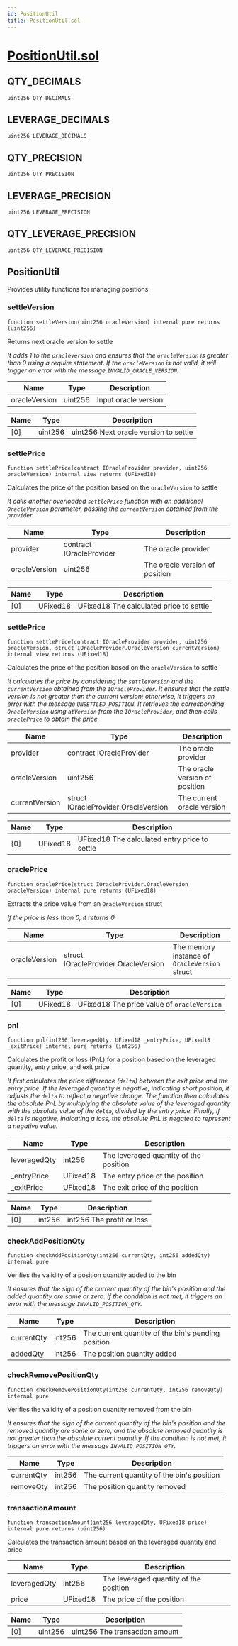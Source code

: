 ```yaml
---
id: PositionUtil
title: PositionUtil.sol
---
```

# [PositionUtil.sol](https://github.com/chromatic-protocol/contracts/tree/main/contracts/core/libraries/PositionUtil.sol)

## QTY_DECIMALS

```solidity
uint256 QTY_DECIMALS
```

## LEVERAGE_DECIMALS

```solidity
uint256 LEVERAGE_DECIMALS
```

## QTY_PRECISION

```solidity
uint256 QTY_PRECISION
```

## LEVERAGE_PRECISION

```solidity
uint256 LEVERAGE_PRECISION
```

## QTY_LEVERAGE_PRECISION

```solidity
uint256 QTY_LEVERAGE_PRECISION
```

## PositionUtil

Provides utility functions for managing positions

### settleVersion

```solidity
function settleVersion(uint256 oracleVersion) internal pure returns (uint256)
```

Returns next oracle version to settle

_It adds 1 to the `oracleVersion`
     and ensures that the `oracleVersion` is greater than 0 using a require statement.
     If the `oracleVersion` is not valid,
     it will trigger an error with the message `INVALID_ORACLE_VERSION`._

| Name | Type | Description |
| ---- | ---- | ----------- |
| oracleVersion | uint256 | Input oracle version |

| Name | Type | Description |
| ---- | ---- | ----------- |
| [0] | uint256 | uint256 Next oracle version to settle |

### settlePrice

```solidity
function settlePrice(contract IOracleProvider provider, uint256 oracleVersion) internal view returns (UFixed18)
```

Calculates the price of the position based on the `oracleVersion` to settle

_It calls another overloaded `settlePrice` function
     with an additional `OracleVersion` parameter,
     passing the `currentVersion` obtained from the `provider`_

| Name | Type | Description |
| ---- | ---- | ----------- |
| provider | contract IOracleProvider | The oracle provider |
| oracleVersion | uint256 | The oracle version of position |

| Name | Type | Description |
| ---- | ---- | ----------- |
| [0] | UFixed18 | UFixed18 The calculated price to settle |

### settlePrice

```solidity
function settlePrice(contract IOracleProvider provider, uint256 oracleVersion, struct IOracleProvider.OracleVersion currentVersion) internal view returns (UFixed18)
```

Calculates the price of the position based on the `oracleVersion` to settle

_It calculates the price by considering the `settleVersion`
     and the `currentVersion` obtained from the `IOracleProvider`.
     It ensures that the settle version is not greater than the current version;
     otherwise, it triggers an error with the message `UNSETTLED_POSITION`.
     It retrieves the corresponding `OracleVersion` using `atVersion` from the `IOracleProvider`,
     and then calls `oraclePrice` to obtain the price._

| Name | Type | Description |
| ---- | ---- | ----------- |
| provider | contract IOracleProvider | The oracle provider |
| oracleVersion | uint256 | The oracle version of position |
| currentVersion | struct IOracleProvider.OracleVersion | The current oracle version |

| Name | Type | Description |
| ---- | ---- | ----------- |
| [0] | UFixed18 | UFixed18 The calculated entry price to settle |

### oraclePrice

```solidity
function oraclePrice(struct IOracleProvider.OracleVersion oracleVersion) internal pure returns (UFixed18)
```

Extracts the price value from an `OracleVersion` struct

_If the price is less than 0, it returns 0_

| Name | Type | Description |
| ---- | ---- | ----------- |
| oracleVersion | struct IOracleProvider.OracleVersion | The memory instance of `OracleVersion` struct |

| Name | Type | Description |
| ---- | ---- | ----------- |
| [0] | UFixed18 | UFixed18 The price value of `oracleVersion` |

### pnl

```solidity
function pnl(int256 leveragedQty, UFixed18 _entryPrice, UFixed18 _exitPrice) internal pure returns (int256)
```

Calculates the profit or loss (PnL) for a position
        based on the leveraged quantity, entry price, and exit price

_It first calculates the price difference (`delta`) between the exit price and the entry price.
     If the leveraged quantity is negative, indicating short position,
     it adjusts the `delta` to reflect a negative change.
     The function then calculates the absolute PnL
     by multiplying the absolute value of the leveraged quantity
     with the absolute value of the `delta`, divided by the entry price.
     Finally, if `delta` is negative, indicating a loss,
     the absolute PnL is negated to represent a negative value._

| Name | Type | Description |
| ---- | ---- | ----------- |
| leveragedQty | int256 | The leveraged quantity of the position |
| _entryPrice | UFixed18 | The entry price of the position |
| _exitPrice | UFixed18 | The exit price of the position |

| Name | Type | Description |
| ---- | ---- | ----------- |
| [0] | int256 | int256 The profit or loss |

### checkAddPositionQty

```solidity
function checkAddPositionQty(int256 currentQty, int256 addedQty) internal pure
```

Verifies the validity of a position quantity added to the bin

_It ensures that the sign of the current quantity of the bin's position
     and the added quantity are same or zero.
     If the condition is not met, it triggers an error with the message `INVALID_POSITION_QTY`._

| Name | Type | Description |
| ---- | ---- | ----------- |
| currentQty | int256 | The current quantity of the bin's pending position |
| addedQty | int256 | The position quantity added |

### checkRemovePositionQty

```solidity
function checkRemovePositionQty(int256 currentQty, int256 removeQty) internal pure
```

Verifies the validity of a position quantity removed from the bin

_It ensures that the sign of the current quantity of the bin's position
     and the removed quantity are same or zero,
     and the absolute removed quantity is not greater than the absolute current quantity.
     If the condition is not met, it triggers an error with the message `INVALID_POSITION_QTY`._

| Name | Type | Description |
| ---- | ---- | ----------- |
| currentQty | int256 | The current quantity of the bin's position |
| removeQty | int256 | The position quantity removed |

### transactionAmount

```solidity
function transactionAmount(int256 leveragedQty, UFixed18 price) internal pure returns (uint256)
```

Calculates the transaction amount based on the leveraged quantity and price

| Name | Type | Description |
| ---- | ---- | ----------- |
| leveragedQty | int256 | The leveraged quantity of the position |
| price | UFixed18 | The price of the position |

| Name | Type | Description |
| ---- | ---- | ----------- |
| [0] | uint256 | uint256 The transaction amount |

